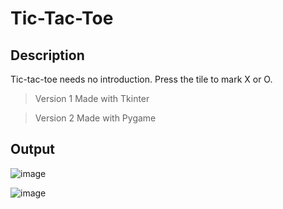 # Tic-Tac-Toe
## Description 
Tic-tac-toe needs no introduction.
Press the tile to mark X or O.
> Version 1 Made with Tkinter

> Version 2 Made with Pygame

## Output
![image](https://user-images.githubusercontent.com/77882744/194766523-f8b0578e-8346-4391-b333-f6add9a701f8.png)

![image](https://user-images.githubusercontent.com/77882744/194766550-4531a7af-fa20-4055-9112-25c01ddd1bf2.png)
